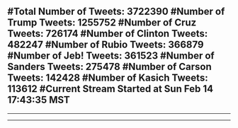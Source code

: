 #Total Number of Tweets: 3722390 
#Number of Trump Tweets: 1255752
#Number of Cruz Tweets: 726174
#Number of Clinton Tweets: 482247
#Number of Rubio Tweets: 366879
#Number of Jeb! Tweets: 361523
#Number of Sanders Tweets: 275478
#Number of Carson Tweets: 142428
#Number of Kasich Tweets: 113612
#Current Stream Started at Sun Feb 14 17:43:35 MST
---
---
---
